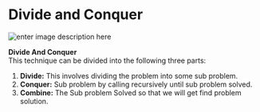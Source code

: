 # Divide and Conquer
![enter image description here](https://static.javatpoint.com/tutorial/daa/images/divide-and-conquer-introduction.png)

**Divide And Conquer**  
This technique can be divided into the following three parts:

1.  **Divide:** This involves dividing the problem into some sub problem.
2.  **Conquer:** Sub problem by calling recursively until sub problem solved.
3.  **Combine:** The Sub problem Solved so that we will get find problem solution.